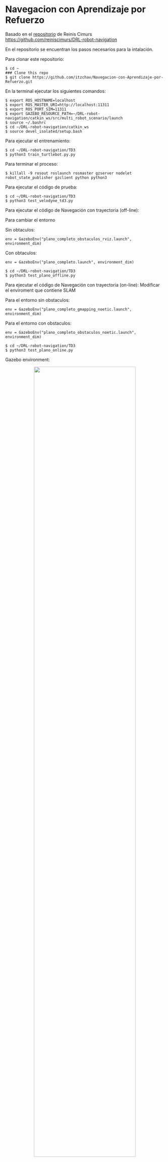 # Navegacion con Aprendizaje por Refuerzo
Basado en el [repositorio](https://github.com/reiniscimurs/DRL-robot-navigation) de Reinis Cimurs https://github.com/reiniscimurs/DRL-robot-navigation

En el repositorio se encuentran los pasos necesarios para la intalación.


Para clonar este repositorio:
```shell
$ cd ~
### Clone this repo
$ git clone https://github.com/itzchav/Navegacion-con-Aprendizaje-por-Refuerzo.git
```



En la terminal ejecutar los siguientes comandos:
```shell
$ export ROS_HOSTNAME=localhost
$ export ROS_MASTER_URI=http://localhost:11311
$ export ROS_PORT_SIM=11311
$ export GAZEBO_RESOURCE_PATH=~/DRL-robot-navigation/catkin_ws/src/multi_robot_scenario/launch
$ source ~/.bashrc
$ cd ~/DRL-robot-navigation/catkin_ws
$ source devel_isolated/setup.bash
```

Para ejecutar el entrenamiento:
```shell
$ cd ~/DRL-robot-navigation/TD3
$ python3 train_turtlebot.py.py
```



Para terminar el proceso:
```shell
$ killall -9 rosout roslaunch rosmaster gzserver nodelet robot_state_publisher gzclient python python3
```

Para ejecutar el código de prueba: 
```shell
$ cd ~/DRL-robot-navigation/TD3
$ python3 test_velodyne_td3.py
```


Para ejecutar el código de Navegación con trayectoria (off-line): 

Para cambiar el entorno

Sin obtaculos:
```shell
env = GazeboEnv("plano_completo_obstaculos_rviz.launch", environment_dim)
```
Con obtaculos:
```shell
env = GazeboEnv("plano_completo.launch", environment_dim)
```

```shell
$ cd ~/DRL-robot-navigation/TD3
$ python3 test_plano_offline.py
```

Para ejecutar el código de Navegación con trayectoria (on-line): 
Modificar el enviroment que contiene SLAM

Para el entorno sin obstaculos:
```shell
env = GazeboEnv("plano_completo_gmapping_noetic.launch", environment_dim)
```
Para el entorno con obstaculos:
```shell
env = GazeboEnv("plano_completo_obstaculos_noetic.launch", environment_dim)
```

```shell
$ cd ~/DRL-robot-navigation/TD3
$ python3 test_plano_online.py
```

Gazebo environment:
<p align="center">
    <img width=80% src="https://github.com/itzchav/Navegacion-con-Aprendizaje-por-Refuerzo/blob/main/turtle_cimurs.png">
</p>

Rviz:
<p align="center">
    <img width=80% src="https://github.com/reiniscimurs/DRL-robot-navigation/blob/main/velodyne.png">
</p>

